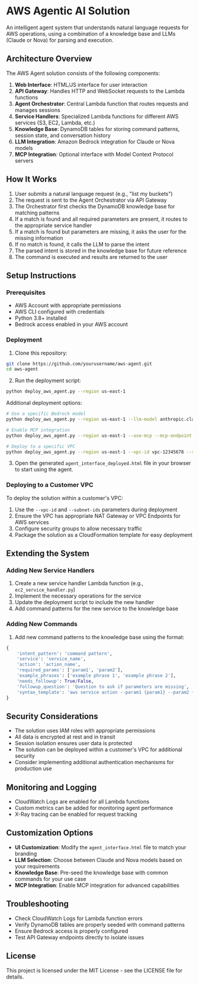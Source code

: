# AWS Agentic AI Solution

An intelligent agent system that understands natural language requests for AWS operations, using a combination of a knowledge base and LLMs (Claude or Nova) for parsing and execution.

## Architecture Overview

The AWS Agent solution consists of the following components:

1. **Web Interface**: HTML/JS interface for user interaction
2. **API Gateway**: Handles HTTP and WebSocket requests to the Lambda functions
3. **Agent Orchestrator**: Central Lambda function that routes requests and manages sessions
4. **Service Handlers**: Specialized Lambda functions for different AWS services (S3, EC2, Lambda, etc.)
5. **Knowledge Base**: DynamoDB tables for storing command patterns, session state, and conversation history
6. **LLM Integration**: Amazon Bedrock integration for Claude or Nova models
7. **MCP Integration**: Optional interface with Model Context Protocol servers

## How It Works

1. User submits a natural language request (e.g., "list my buckets")
2. The request is sent to the Agent Orchestrator via API Gateway
3. The Orchestrator first checks the DynamoDB knowledge base for matching patterns
4. If a match is found and all required parameters are present, it routes to the appropriate service handler
5. If a match is found but parameters are missing, it asks the user for the missing information
6. If no match is found, it calls the LLM to parse the intent
7. The parsed intent is stored in the knowledge base for future reference
8. The command is executed and results are returned to the user

## Setup Instructions

### Prerequisites

- AWS Account with appropriate permissions
- AWS CLI configured with credentials
- Python 3.8+ installed
- Bedrock access enabled in your AWS account

### Deployment

1. Clone this repository:

```bash
git clone https://github.com/yourusername/aws-agent.git
cd aws-agent
```

2. Run the deployment script:

```bash
python deploy_aws_agent.py --region us-east-1
```

Additional deployment options:

```bash
# Use a specific Bedrock model
python deploy_aws_agent.py --region us-east-1 --llm-model anthropic.claude-3-sonnet-20240229-v1:0

# Enable MCP integration
python deploy_aws_agent.py --region us-east-1 --use-mcp --mcp-endpoint https://your-mcp-endpoint.com

# Deploy to a specific VPC
python deploy_aws_agent.py --region us-east-1 --vpc-id vpc-12345678 --subnet-ids subnet-1234,subnet-5678
```

3. Open the generated `agent_interface_deployed.html` file in your browser to start using the agent.

### Deploying to a Customer VPC

To deploy the solution within a customer's VPC:

1. Use the `--vpc-id` and `--subnet-ids` parameters during deployment
2. Ensure the VPC has appropriate NAT Gateway or VPC Endpoints for AWS services
3. Configure security groups to allow necessary traffic
4. Package the solution as a CloudFormation template for easy deployment

## Extending the System

### Adding New Service Handlers

1. Create a new service handler Lambda function (e.g., `ec2_service_handler.py`)
2. Implement the necessary operations for the service
3. Update the deployment script to include the new handler
4. Add command patterns for the new service to the knowledge base

### Adding New Commands

1. Add new command patterns to the knowledge base using the format:

```python
{
    'intent_pattern': 'command pattern',
    'service': 'service_name',
    'action': 'action_name',
    'required_params': ['param1', 'param2'],
    'example_phrases': ['example phrase 1', 'example phrase 2'],
    'needs_followup': True/False,
    'followup_question': 'Question to ask if parameters are missing',
    'syntax_template': 'aws service action --param1 {param1} --param2 {param2}'
}
```

## Security Considerations

- The solution uses IAM roles with appropriate permissions
- All data is encrypted at rest and in transit
- Session isolation ensures user data is protected
- The solution can be deployed within a customer's VPC for additional security
- Consider implementing additional authentication mechanisms for production use

## Monitoring and Logging

- CloudWatch Logs are enabled for all Lambda functions
- Custom metrics can be added for monitoring agent performance
- X-Ray tracing can be enabled for request tracking

## Customization Options

- **UI Customization**: Modify the `agent_interface.html` file to match your branding
- **LLM Selection**: Choose between Claude and Nova models based on your requirements
- **Knowledge Base**: Pre-seed the knowledge base with common commands for your use case
- **MCP Integration**: Enable MCP integration for advanced capabilities

## Troubleshooting

- Check CloudWatch Logs for Lambda function errors
- Verify DynamoDB tables are properly seeded with command patterns
- Ensure Bedrock access is properly configured
- Test API Gateway endpoints directly to isolate issues

## License

This project is licensed under the MIT License - see the LICENSE file for details.